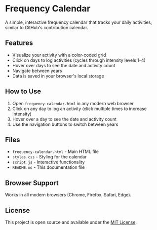 # Frequency Calendar

A simple, interactive frequency calendar that tracks your daily activities, similar to GitHub's contribution calendar.

## Features

- Visualize your activity with a color-coded grid
- Click on days to log activities (cycles through intensity levels 1-4)
- Hover over days to see the date and activity count
- Navigate between years
- Data is saved in your browser's local storage

## How to Use

1. Open `frequency-calendar.html` in any modern web browser
2. Click on any day to log an activity (click multiple times to increase intensity)
3. Hover over a day to see the date and activity count
4. Use the navigation buttons to switch between years

## Files

- `frequency-calendar.html` - Main HTML file
- `styles.css` - Styling for the calendar
- `script.js` - Interactive functionality
- `README.md` - This documentation file

## Browser Support

Works in all modern browsers (Chrome, Firefox, Safari, Edge).

## License

This project is open source and available under the [MIT License](LICENSE).
